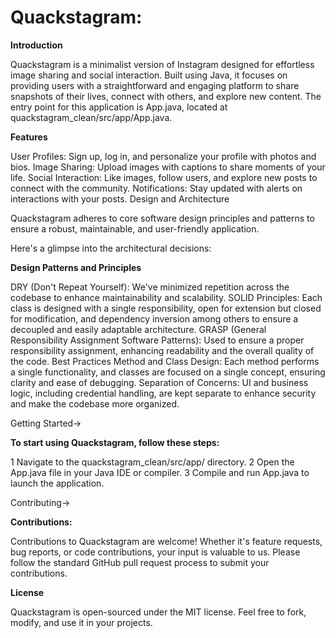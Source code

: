 # **Quackstagram:** 

**Introduction**

Quackstagram is a minimalist version of Instagram designed for effortless image sharing and social interaction. Built using Java, it focuses on providing users with a straightforward and engaging platform to share snapshots of their lives, connect with others, and explore new content. The entry point for this application is App.java, located at quackstagram_clean/src/app/App.java.


**Features**

User Profiles: Sign up, log in, and personalize your profile with photos and bios.
Image Sharing: Upload images with captions to share moments of your life.
Social Interaction: Like images, follow users, and explore new posts to connect with the community.
Notifications: Stay updated with alerts on interactions with your posts.
Design and Architecture

Quackstagram adheres to core software design principles and patterns to ensure a robust, maintainable, and user-friendly application. 

Here's a glimpse into the architectural decisions:


**Design Patterns and Principles**

DRY (Don't Repeat Yourself): We've minimized repetition across the codebase to enhance maintainability and scalability.
SOLID Principles: Each class is designed with a single responsibility, open for extension but closed for modification, and dependency inversion among others to ensure a decoupled and easily adaptable architecture.
GRASP (General Responsibility Assignment Software Patterns): Used to ensure a proper responsibility assignment, enhancing readability and the overall quality of the code.
Best Practices
Method and Class Design: Each method performs a single functionality, and classes are focused on a single concept, ensuring clarity and ease of debugging.
Separation of Concerns: UI and business logic, including credential handling, are kept separate to enhance security and make the codebase more organized.

Getting Started->


**To start using Quackstagram, follow these steps:**

1 Navigate to the quackstagram_clean/src/app/ directory.
2 Open the App.java file in your Java IDE or compiler.
3 Compile and run App.java to launch the application.

Contributing->


**Contributions:**

Contributions to Quackstagram are welcome! Whether it's feature requests, bug reports, or code contributions, your input is valuable to us. Please follow the standard GitHub pull request process to submit your contributions.


**License**

Quackstagram is open-sourced under the MIT license. Feel free to fork, modify, and use it in your projects.